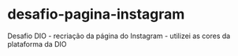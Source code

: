 # desafio-pagina-instagram
Desafio DIO - recriação da página do Instagram - utilizei as cores da plataforma da DIO
